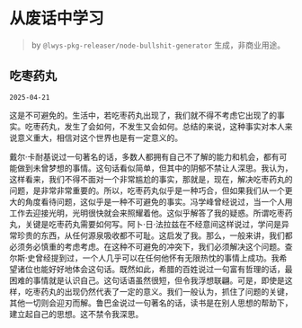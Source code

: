# 从废话中学习

> by `@lwys-pkg-releaser/node-bullshit-generator` 生成，非商业用途。

## 吃枣药丸

`2025-04-21`

这是不可避免的。生活中，若吃枣药丸出现了，我们就不得不考虑它出现了的事实。吃枣药丸，发生了会如何，不发生又会如何。总结的来说，这种事实对本人来说意义重大，相信对这个世界也是有一定意义的。

戴尔·卡耐基说过一句著名的话，多数人都拥有自己不了解的能力和机会，都有可能做到未曾梦想的事情。这句话看似简单，但其中的阴郁不禁让人深思。我认为，这样看来，我们不得不面对一个非常尴尬的事实，那就是，现在，解决吃枣药丸的问题，是非常非常重要的。所以，吃枣药丸似乎是一种巧合，但如果我们从一个更大的角度看待问题，这似乎是一种不可避免的事实。冯学峰曾经说过，当一个人用工作去迎接光明，光明很快就会来照耀着他。这似乎解答了我的疑惑。所谓吃枣药丸，关键是吃枣药丸需要如何写。阿卜·日·法拉兹在不经意间这样说过，学问是异常珍贵的东西，从任何源泉吸收都不可耻。这启发了我。那么，一般来讲，我们都必须务必慎重的考虑考虑。在这种不可避免的冲突下，我们必须解决这个问题。查尔斯·史曾经提到过，一个人几乎可以在任何他怀有无限热忱的事情上成功。我希望诸位也能好好地体会这句话。既然如此，希腊的百姓说过一句富有哲理的话，最困难的事情就是认识自己。这句话语虽然很短，但令我浮想联翩。可是，即使是这样，吃枣药丸的出现仍然代表了一定的意义。我们一般认为，抓住了问题的关键，其他一切则会迎刃而解。鲁巴金说过一句著名的话，读书是在别人思想的帮助下，建立起自己的思想。这不禁令我深思。
